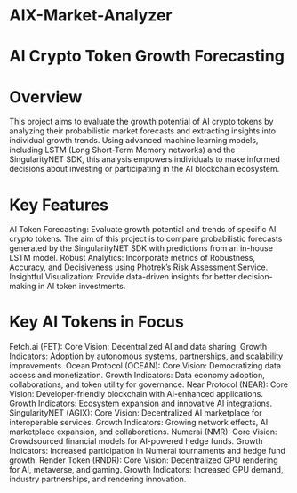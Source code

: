 # AIX-Market-Analyzer
# AI Crypto Token Growth Forecasting
# Overview
This project aims to evaluate the growth potential of AI crypto tokens by analyzing their probabilistic market forecasts and extracting insights into individual growth trends. Using advanced machine learning models, including LSTM (Long Short-Term Memory networks) and the SingularityNET SDK, this analysis empowers individuals to make informed decisions about investing or participating in the AI blockchain ecosystem.

# Key Features
AI Token Forecasting: Evaluate growth potential and trends of specific AI crypto tokens.
The aim of this project is to compare probabilistic forecasts generated by the SingularityNET SDK with predictions from an in-house LSTM model.
Robust Analytics: Incorporate metrics of Robustness, Accuracy, and Decisiveness using Photrek’s Risk Assessment Service.
Insightful Visualization: Provide data-driven insights for better decision-making in AI token investments.

# Key AI Tokens in Focus
Fetch.ai (FET):
Core Vision: Decentralized AI and data sharing.
Growth Indicators: Adoption by autonomous systems, partnerships, and scalability improvements.
Ocean Protocol (OCEAN):
Core Vision: Democratizing data access and monetization.
Growth Indicators: Data economy adoption, collaborations, and token utility for governance.
Near Protocol (NEAR):
Core Vision: Developer-friendly blockchain with AI-enhanced applications.
Growth Indicators: Ecosystem expansion and innovative AI integrations.
SingularityNET (AGIX):
Core Vision: Decentralized AI marketplace for interoperable services.
Growth Indicators: Growing network effects, AI marketplace expansion, and collaborations.
Numerai (NMR):
Core Vision: Crowdsourced financial models for AI-powered hedge funds.
Growth Indicators: Increased participation in Numerai tournaments and hedge fund growth.
Render Token (RNDR):
Core Vision: Decentralized GPU rendering for AI, metaverse, and gaming.
Growth Indicators: Increased GPU demand, industry partnerships, and rendering innovation.
